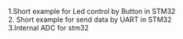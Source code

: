 1.Short example for Led control by Button in STM32  
2. Short example for send data by UART in STM32  
3.Internal ADC for stm32
